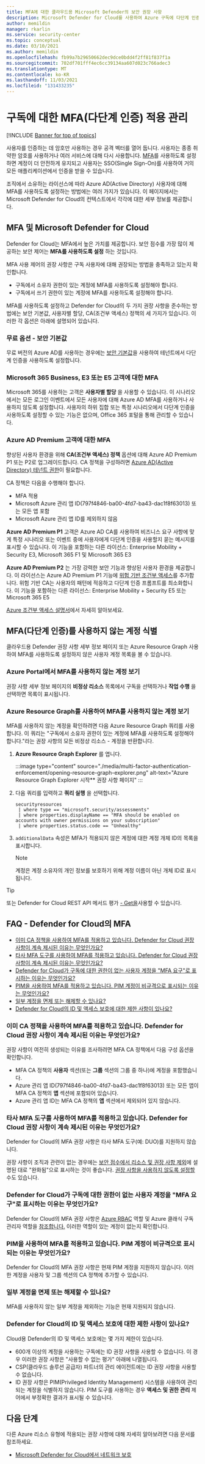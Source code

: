 ```yaml
---
title: MFA에 대한 클라우드용 Microsoft Defender의 보안 권장 사항
description: Microsoft Defender for Cloud를 사용하여 Azure 구독에 다단계 인증을 적용하는 방법을 알아봅니다.
author: memildin
manager: rkarlin
ms.service: security-center
ms.topic: conceptual
ms.date: 03/10/2021
ms.author: memildin
ms.openlocfilehash: fb99a7b29650662dec9dce0bdd4f2ff81f837f1a
ms.sourcegitcommit: 702df701fff4ec6cc39134aa607d023c766adec3
ms.translationtype: MT
ms.contentlocale: ko-KR
ms.lasthandoff: 11/03/2021
ms.locfileid: "131433235"
---
```

# <a name="manage-multi-factor-authentication-mfa-enforcement-on-your-subscriptions"></a>구독에 대한 MFA(다단계 인증) 적용 관리

[!INCLUDE [Banner for top of topics](./includes/banner.md)]

사용자를 인증하는 데 암호만 사용하는 경우 공격 벡터를 열어 둡니다. 사용자는 종종 취약한 암호를 사용하거나 여러 서비스에 대해 다시 사용합니다. [MFA](https://www.microsoft.com/security/business/identity/mfa)를 사용하도록 설정하면 계정이 더 안전하게 유지되고 사용자는 SSO(Single Sign-On)를 사용하여 거의 모든 애플리케이션에서 인증을 받을 수 있습니다.

조직에서 소유하는 라이선스에 따라 Azure AD(Active Directory) 사용자에 대해 MFA를 사용하도록 설정하는 방법에는 여러 가지가 있습니다. 이 페이지에서는 Microsoft Defender for Cloud의 컨텍스트에서 각각에 대한 세부 정보를 제공합니다.


## <a name="mfa-and-microsoft-defender-for-cloud"></a>MFA 및 Microsoft Defender for Cloud 

Defender for Cloud는 MFA에서 높은 가치를 제공합니다. 보안 점수를 가장 많이 제공하는 보안 제어는 **MFA를 사용하도록 설정** 하는 것입니다. 

MFA 사용 제어의 권장 사항은 구독 사용자에 대해 권장되는 방법을 충족하고 있는지 확인합니다.

- 구독에서 소유자 권한이 있는 계정에 MFA를 사용하도록 설정해야 합니다.
- 구독에서 쓰기 권한이 있는 계정에 MFA를 사용하도록 설정해야 합니다.

MFA를 사용하도록 설정하고 Defender for Cloud의 두 가지 권장 사항을 준수하는 방법에는 보안 기본값, 사용자별 할당, CA(조건부 액세스) 정책의 세 가지가 있습니다. 이러한 각 옵션은 아래에 설명되어 있습니다.

### <a name="free-option---security-defaults"></a>무료 옵션 - 보안 기본값
무료 버전의 Azure AD를 사용하는 경우에는 [보안 기본값](../active-directory/fundamentals/concept-fundamentals-security-defaults.md)을 사용하여 테넌트에서 다단계 인증을 사용하도록 설정합니다.

### <a name="mfa-for-microsoft-365-business-e3-or-e5-customers"></a>Microsoft 365 Business, E3 또는 E5 고객에 대한 MFA
Microsoft 365를 사용하는 고객은 **사용자별 할당** 을 사용할 수 있습니다. 이 시나리오에서는 모든 로그인 이벤트에서 모든 사용자에 대해 Azure AD MFA를 사용하거나 사용하지 않도록 설정합니다. 사용자의 하위 집합 또는 특정 시나리오에서 다단계 인증을 사용하도록 설정할 수 있는 기능은 없으며, Office 365 포털을 통해 관리할 수 있습니다.

### <a name="mfa-for-azure-ad-premium-customers"></a>Azure AD Premium 고객에 대한 MFA
향상된 사용자 환경을 위해 **CA(조건부 액세스) 정책** 옵션에 대해 Azure AD Premium P1 또는 P2로 업그레이드합니다. CA 정책을 구성하려면 [Azure AD(Active Directory) 테넌트 권한](../active-directory/roles/permissions-reference.md)이 필요합니다.

CA 정책은 다음을 수행해야 합니다.
- MFA 적용
- Microsoft Azure 관리 앱 ID(797f4846-ba00-4fd7-ba43-dac1f8f63013) 또는 모든 앱 포함
- Microsoft Azure 관리 앱 ID를 제외하지 않음

**Azure AD Premium P1** 고객은 Azure AD CA를 사용하여 비즈니스 요구 사항에 맞게 특정 시나리오 또는 이벤트 중에 사용자에게 다단계 인증을 사용할지 묻는 메시지를 표시할 수 있습니다. 이 기능을 포함하는 다른 라이선스: Enterprise Mobility + Security E3, Microsoft 365 F1 및 Microsoft 365 E3

**Azure AD Premium P2** 는 가장 강력한 보안 기능과 향상된 사용자 환경을 제공합니다. 이 라이선스는 Azure AD Premium P1 기능에 [위험 기반 조건부 액세스](../active-directory/conditional-access/howto-conditional-access-policy-risk.md)를 추가합니다. 위험 기반 CA는 사용자의 패턴에 적응하고 다단계 인증 프롬프트를 최소화합니다. 이 기능을 포함하는 다른 라이선스: Enterprise Mobility + Security E5 또는 Microsoft 365 E5

[Azure 조건부 액세스 설명서](../active-directory/conditional-access/overview.md)에서 자세히 알아보세요.

## <a name="identify-accounts-without-multi-factor-authentication-mfa-enabled"></a>MFA(다단계 인증)를 사용하지 않는 계정 식별

클라우드용 Defender 권장 사항 세부 정보 페이지 또는 Azure Resource Graph 사용하여 MFA를 사용하도록 설정하지 않은 사용자 계정 목록을 볼 수 있습니다.

### <a name="view-the-accounts-without-mfa-enabled-in-the-azure-portal"></a>Azure Portal에서 MFA를 사용하지 않는 계정 보기
권장 사항 세부 정보 페이지의 **비정상 리소스** 목록에서 구독을 선택하거나 **작업 수행** 을 선택하면 목록이 표시됩니다.

### <a name="view-the-accounts-without-mfa-enabled-using-azure-resource-graph"></a>Azure Resource Graph를 사용하여 MFA를 사용하지 않는 계정 보기
MFA를 사용하지 않는 계정을 확인하려면 다음 Azure Resource Graph 쿼리를 사용합니다. 이 쿼리는 "구독에서 소유자 권한이 있는 계정에 MFA를 사용하도록 설정해야 합니다."라는 권장 사항의 모든 비정상 리소스 - 계정을 반환합니다. 

1. **Azure Resource Graph Explorer** 를 엽니다.

    :::image type="content" source="./media/multi-factor-authentication-enforcement/opening-resource-graph-explorer.png" alt-text="Azure Resource Graph Explorer 시작** 권장 사항 페이지" :::

1. 다음 쿼리를 입력하고 **쿼리 실행** 을 선택합니다.

    ```kusto
    securityresources
     | where type == "microsoft.security/assessments"
     | where properties.displayName == "MFA should be enabled on accounts with owner permissions on your subscription"
     | where properties.status.code == "Unhealthy"
    ```

1. `additionalData` 속성은 MFA가 적용되지 않은 계정에 대한 계정 개체 ID의 목록을 표시합니다. 

    > [!NOTE]
    > 계정은 계정 소유자의 개인 정보를 보호하기 위해 계정 이름이 아닌 개체 ID로 표시됩니다.

> [!TIP]
> 또는 Defender for Cloud REST API 메서드 평가 [- Get을](/rest/api/securitycenter/assessments/get)사용할 수 있습니다.


## <a name="faq---mfa-in-defender-for-cloud"></a>FAQ - Defender for Cloud의 MFA

- [이미 CA 정책을 사용하여 MFA를 적용하고 있습니다. Defender for Cloud 권장 사항이 계속 제시된 이유는 무엇인가요?](#were-already-using-ca-policy-to-enforce-mfa-why-do-we-still-get-the-defender-for-cloud-recommendations)
- [타사 MFA 도구를 사용하여 MFA를 적용하고 있습니다. Defender for Cloud 권장 사항이 계속 제시된 이유는 무엇인가요?](#were-using-a-third-party-mfa-tool-to-enforce-mfa-why-do-we-still-get-the-defender-for-cloud-recommendations)
- [Defender for Cloud가 구독에 대한 권한이 없는 사용자 계정을 "MFA 요구"로 표시하는 이유는 무엇인가요?](#why-does-defender-for-cloud-show-user-accounts-without-permissions-on-the-subscription-as-requiring-mfa)
- [PIM을 사용하여 MFA를 적용하고 있습니다. PIM 계정이 비규격으로 표시되는 이유는 무엇인가요?](#were-enforcing-mfa-with-pim-why-are-pim-accounts-shown-as-noncompliant)
- [일부 계정을 면제 또는 해제할 수 있나요?](#can-i-exempt-or-dismiss-some-of-the-accounts)
- [Defender for Cloud의 ID 및 액세스 보호에 대한 제한 사항이 있나요?](#are-there-any-limitations-to-defender-for-clouds-identity-and-access-protections)

### <a name="were-already-using-ca-policy-to-enforce-mfa-why-do-we-still-get-the-defender-for-cloud-recommendations"></a>이미 CA 정책을 사용하여 MFA를 적용하고 있습니다. Defender for Cloud 권장 사항이 계속 제시된 이유는 무엇인가요?
권장 사항이 여전히 생성되는 이유를 조사하려면 MFA CA 정책에서 다음 구성 옵션을 확인합니다.

- MFA CA 정책의 **사용자** 섹션(또는 **그룹** 섹션의 그룹 중 하나)에 계정을 포함했습니다.
- Azure 관리 앱 ID(797f4846-ba00-4fd7-ba43-dac1f8f63013) 또는 모든 앱이 MFA CA 정책의 **앱** 섹션에 포함되어 있습니다.
- Azure 관리 앱 ID는 MFA CA 정책의 **앱** 섹션에서 제외되어 있지 않습니다.

### <a name="were-using-a-third-party-mfa-tool-to-enforce-mfa-why-do-we-still-get-the-defender-for-cloud-recommendations"></a>타사 MFA 도구를 사용하여 MFA를 적용하고 있습니다. Defender for Cloud 권장 사항이 계속 제시된 이유는 무엇인가요?
Defender for Cloud의 MFA 권장 사항은 타사 MFA 도구(예: DUO)를 지원하지 않습니다.

권장 사항이 조직과 관련이 없는 경우에는 [보안 점수에서 리소스 및 권장 사항 제외](exempt-resource.md)에 설명된 대로 "완화됨"으로 표시하는 것이 좋습니다. [권장 사항을 사용하지 않도록 설정할](tutorial-security-policy.md#disable-security-policies-and-disable-recommendations) 수도 있습니다.

### <a name="why-does-defender-for-cloud-show-user-accounts-without-permissions-on-the-subscription-as-requiring-mfa"></a>Defender for Cloud가 구독에 대한 권한이 없는 사용자 계정을 "MFA 요구"로 표시하는 이유는 무엇인가요?
Defender for Cloud의 MFA 권장 사항은 [Azure RBAC](../role-based-access-control/role-definitions-list.md) 역할 및 Azure 클래식 구독 관리자 역할을 [참조합니다.](../role-based-access-control/classic-administrators.md) 이러한 역할이 있는 계정이 없는지 확인합니다.

### <a name="were-enforcing-mfa-with-pim-why-are-pim-accounts-shown-as-noncompliant"></a>PIM을 사용하여 MFA를 적용하고 있습니다. PIM 계정이 비규격으로 표시되는 이유는 무엇인가요?
Defender for Cloud의 MFA 권장 사항은 현재 PIM 계정을 지원하지 않습니다. 이러한 계정을 사용자 및 그룹 섹션의 CA 정책에 추가할 수 있습니다.

### <a name="can-i-exempt-or-dismiss-some-of-the-accounts"></a>일부 계정을 면제 또는 해제할 수 있나요?
MFA를 사용하지 않는 일부 계정을 제외하는 기능은 현재 지원되지 않습니다.  

### <a name="are-there-any-limitations-to-defender-for-clouds-identity-and-access-protections"></a>Defender for Cloud의 ID 및 액세스 보호에 대한 제한 사항이 있나요?
Cloud용 Defender의 ID 및 액세스 보호에는 몇 가지 제한이 있습니다.

- 600개 이상의 계정을 사용하는 구독에는 ID 권장 사항을 사용할 수 없습니다. 이 경우 이러한 권장 사항은 "사용할 수 없는 평가" 아래에 나열됩니다.
- CSP(클라우드 솔루션 공급자) 파트너의 관리 에이전트에는 ID 권장 사항을 사용할 수 없습니다.
- ID 권장 사항은 PIM(Privileged Identity Management) 시스템을 사용하여 관리되는 계정을 식별하지 않습니다. PIM 도구를 사용하는 경우 **액세스 및 권한 관리** 제어에서 부정확한 결과가 표시될 수 있습니다.


## <a name="next-steps"></a>다음 단계
다른 Azure 리소스 유형에 적용되는 권장 사항에 대해 자세히 알아보려면 다음 문서를 참조하세요.

- [Microsoft Defender for Cloud에서 네트워크 보호](protect-network-resources.md)